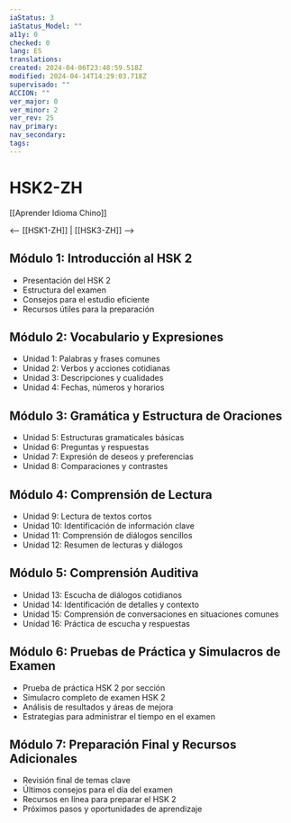 ```yaml
---
iaStatus: 3
iaStatus_Model: ""
a11y: 0
checked: 0
lang: ES
translations: 
created: 2024-04-06T23:48:59.518Z
modified: 2024-04-14T14:29:03.718Z
supervisado: ""
ACCION: ""
ver_major: 0
ver_minor: 2
ver_rev: 25
nav_primary: 
nav_secondary: 
tags:
---
```

# HSK2-ZH

[[Aprender Idioma Chino]]

<-- [[HSK1-ZH]] |  [[HSK3-ZH]]  -->

## Módulo 1: Introducción al HSK 2

- Presentación del HSK 2
- Estructura del examen
- Consejos para el estudio eficiente
- Recursos útiles para la preparación

## Módulo 2: Vocabulario y Expresiones

- Unidad 1: Palabras y frases comunes
- Unidad 2: Verbos y acciones cotidianas
- Unidad 3: Descripciones y cualidades
- Unidad 4: Fechas, números y horarios

## Módulo 3: Gramática y Estructura de Oraciones

- Unidad 5: Estructuras gramaticales básicas
- Unidad 6: Preguntas y respuestas
- Unidad 7: Expresión de deseos y preferencias
- Unidad 8: Comparaciones y contrastes

## Módulo 4: Comprensión de Lectura

- Unidad 9: Lectura de textos cortos
- Unidad 10: Identificación de información clave
- Unidad 11: Comprensión de diálogos sencillos
- Unidad 12: Resumen de lecturas y diálogos

## Módulo 5: Comprensión Auditiva

- Unidad 13: Escucha de diálogos cotidianos
- Unidad 14: Identificación de detalles y contexto
- Unidad 15: Comprensión de conversaciones en situaciones comunes
- Unidad 16: Práctica de escucha y respuestas

## Módulo 6: Pruebas de Práctica y Simulacros de Examen

- Prueba de práctica HSK 2 por sección
- Simulacro completo de examen HSK 2
- Análisis de resultados y áreas de mejora
- Estrategias para administrar el tiempo en el examen

## Módulo 7: Preparación Final y Recursos Adicionales

- Revisión final de temas clave
- Últimos consejos para el día del examen
- Recursos en línea para preparar el HSK 2
- Próximos pasos y oportunidades de aprendizaje
